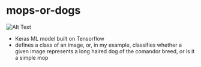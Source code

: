 # mops-or-dogs


![Alt Text](https://imgur.com/maJC8ma.gif)

- Keras ML model built on Tensorflow
- defines a class of an image, or, in my example, classifies whether a given image represents a long haired dog of the comandor breed, or is it a simple mop

